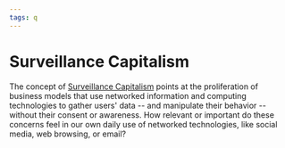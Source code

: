 ```yaml
---
tags: q
---
```


# Surveillance Capitalism

The concept of [Surveillance Capitalism](https://en.wikipedia.org/wiki/Surveillance_capitalism) points at the proliferation of business models that use networked information and computing technologies to gather users' data -- and manipulate their behavior -- without their consent or awareness.  How relevant or important do these concerns feel in our own daily use of networked technologies, like social media, web browsing, or email?
